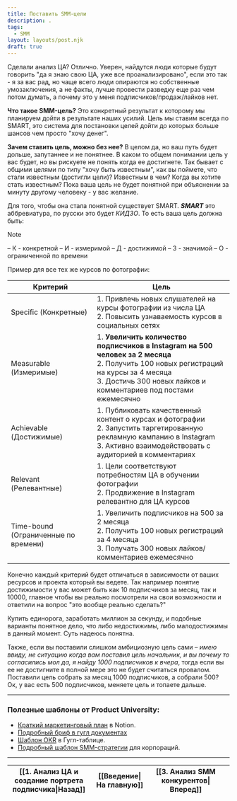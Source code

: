 ```yaml
---
title: Поставить SMM-цели
description: .
tags:
  - SMM
layout: layouts/post.njk
draft: true
---
```

Сделали анализ ЦА? Отлично. Уверен, найдутся люди которые будут говорить "да я знаю свою ЦА, уже все проанализировано", если это так - я за вас рад, но чаще всего люди опираются но собственные умозаключения, а не факты, лучше провести разведку еще раз чем потом думать, а почему это у меня подписчиков/продаж/лайков нет.

**Что такое SMM-цель?** Это конкретный результат к которому мы планируем дойти в результате наших усилий. Цель мы ставим всегда по SMART, это система для постановки целей дойти до которых больше шансов чем просто "хочу денег".

**Зачем ставить цель, можно без нее?** В целом да, но ваш путь будет дольше, запутаннее и не понятнее. В каком то общем понимании цель у вас будет, но вы рискуете не понять когда ее достигнете. Так бывает с общими целями по типу "хочу быть известным", как вы поймете, что стали известным (достигли цели)? Известным в чем? Когда вы хотите стать известным? Пока ваша цель не будет понятной при объяснении за минуту другому человеку - у вас желание.

Для того, чтобы она стала понятной существует SMART.
**_SMART_** это аббревиатура, по русски это будет _КИДЗО_. То есть ваша цель должна быть:

> [!NOTE]
> – К - конкретной
> – И - измеримой
> – Д - достижимой
> – З - значимой
> – О - ограниченной по времени

Пример для все тех же курсов по фотографии:

| Критерий                 <center></center> | Цель                                                                                                                                                                                                              |
| ------------------------------------------ | ----------------------------------------------------------------------------------------------------------------------------------------------------------------------------------------------------------------- |
| Specific (Конкретные)                      | 1. Привлечь новых слушателей на курсы фотографии из числа ЦА <br> 2. Повысить узнаваемость курсов в социальных сетях                                                                                              |
| Measurable (Измеримые)                     | 1. **Увеличить количество подписчиков в Instagram на 500 человек за 2 месяца** <br> 2. Получить 100 новых регистраций на курсы за 4 месяца <br> 3. Достичь 300 новых лайков и комментариев под постами ежемесячно |
| Achievable (Достижимые)                    | 1. Публиковать качественный контент о курсах и фотографии <br> 2. Запустить таргетированную рекламную кампанию в Instagram <br> 3. Активно взаимодействовать с аудиторией в комментариях                          |
| Relevant (Релевантные)                     | 1. Цели соответствуют потребностям ЦА в обучении фотографии <br> 2. Продвижение в Instagram релевантно для ЦА курсов                                                                                              |
| Time-bound (Ограниченные по времени)       | 1. Увеличить подписчиков на 500 за 2 месяца <br> 2. Получить 100 новых регистраций за 4 месяца <br> 3. Получать 300 новых лайков/комментариев ежемесячно                                                          |

Конечно каждый критерий будет отличаться в зависимости от ваших ресурсов и проекта который вы ведете. Так например понятие достижимости у вас может быть как 10 подписчиков за месяц, так и 10000, главное чтобы вы реально посмотрели на свои возможности и ответили на вопрос "это вообще реально сделать?"

Купить единорога, заработать миллион за секунду, и подобные варианты понятное дело, что либо недостижимы, либо малодостижимы в данный момент. Суть надеюсь понятна.

Также, если вы поставили слишком амбициозную цель сами – _имею ввиду, не ситуацию когда вам поставил цель начальник, и вы почему то согласились мол да, я найду 1000 подписчиков к вчера_, тогда если вы ее не достигните в полной мере это не будет считаться провалом. Поставили цель собрать за месяц 1000 подписчиков, а собрали 500? Ок, у вас есть 500 подписчиков, меняете цель и топаете дальше.

<hr>

### Полезные шаблоны от Product University:
- [Краткий маркетинговый план](https://putemplates.notion.site/Strategic-Marketing-Plan-3ce015ebaa5e4ab5be5665f112d4e208?roistat_visit=315180) в Notion.
- [Подробный бриф в гугл документах](https://docs.google.com/document/d/1VezJa7ybzuoEJG-pX1NG2Q6Ul9wU-ydWgihnnAdmh3g/edit?usp=sharing&roistat_visit=315180) 
- [Шаблон OKR](https://docs.google.com/spreadsheets/d/1D_7EWD0ciCW8BoHy59HbntoP2HFAfI10OzxUWIL-cCM/edit?usp=sharing&roistat_visit=315180) в Гугл-таблице.
- [Подробный шаблон SMM-стратегии](https://docs.google.com/presentation/d/1lfmy1bZsgun-WmcuzuuNJlql1RreF2ALv6Lr2sLQZco/edit?usp=sharing&roistat_visit=315180) для корпораций.

<hr>

| [[1. Анализ ЦА и создание портрета подписчика\|Назад]] | [[Введение\|На главную]] | [[3. Анализ SMM конкурентов\|Вперед]] |     |
| ------------------------------------------------------ | ------------------------ | ------------------------------------- | --- |
